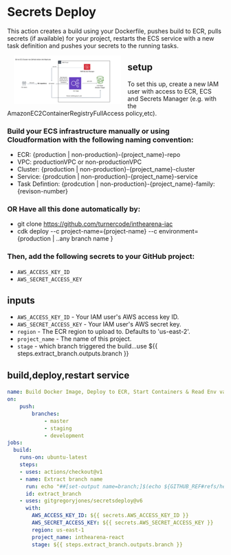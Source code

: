 # Secrets Deploy
This action creates a build using your Dockerfile, pushes build to ECR, pulls secrets (if available) for your project, restarts the ECS service with a new task definition and pushes your secrets to the running tasks.

<img src="process.png" width="250" style="padding: 0 15px; float: left;">


## setup

To set this up, create a new IAM user with access to ECR, ECS and Secrets Manager (e.g. with the
AmazonEC2ContainerRegistryFullAccess policy,etc). 

### Build your ECS infrastructure manually or using Cloudformation with the following naming convention:
- ECR: {production | non-production}-{project_name}-repo 
- VPC: productionVPC or non-productionVPC
- Cluster: {production | non-production}-{project_name}-cluster
- Service: {prodcution | non-production}-{project_name}-service
- Task Defintion: {prodcution | non-production}-{project_name}-family:{revison-number}

### OR Have all this done automatically by:
- git clone https://github.com/turnercode/inthearena-iac
- cdk deploy --c project-name={project-name} --c environment={production | ..any branch name }


### Then, add the following secrets to your GitHub project:

- `AWS_ACCESS_KEY_ID`
- `AWS_SECRET_ACCESS_KEY`

## inputs

- `AWS_ACCESS_KEY_ID` - Your IAM user's AWS access key ID.
- `AWS_SECRET_ACCESS_KEY` - Your IAM user's AWS secret key.
- `region` - The ECR region to upload to. Defaults to 'us-east-2'.
- `project_name` - The name of this project.
- `stage` - which branch triggered the build...use ${{ steps.extract_branch.outputs.branch }}

## build,deploy,restart service



```yaml
name: Build Docker Image, Deploy to ECR, Start Containers & Read Env vars from Secrets Manager
on: 
    push:
        branches:
            - master
            - staging
            - development
jobs:
  build:
    runs-on: ubuntu-latest
    steps:
    - uses: actions/checkout@v1
    - name: Extract branch name
      run: echo "##[set-output name=branch;]$(echo ${GITHUB_REF#refs/heads/})"
      id: extract_branch
    - uses: gitgregoryjones/secretsdeploy@v6
      with:
        AWS_ACCESS_KEY_ID: ${{ secrets.AWS_ACCESS_KEY_ID }}
        AWS_SECRET_ACCESS_KEY: ${{ secrets.AWS_SECRET_ACCESS_KEY }}
        region: us-east-1
        project_name: inthearena-react
        stage: ${{ steps.extract_branch.outputs.branch }}
```


